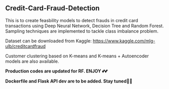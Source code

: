 ## Credit-Card-Fraud-Detection
This is to create feasbility models to detect frauds in credit card transactions using Deep Neural Network, Decision Tree and Random Forest. Sampling techniques are implemented to tackle class imbalance problem. 

Dataset can be downloaded from Kaggle: https://www.kaggle.com/mlg-ulb/creditcardfraud

Customer clustering based on K-means and K-means + Autoencoder models are also available. 

******Production codes are updated for RF. ENJOY 💕💕****** 

******Dockerfile and Flask API dev are to be added. Stay tuned🤞🤞******

